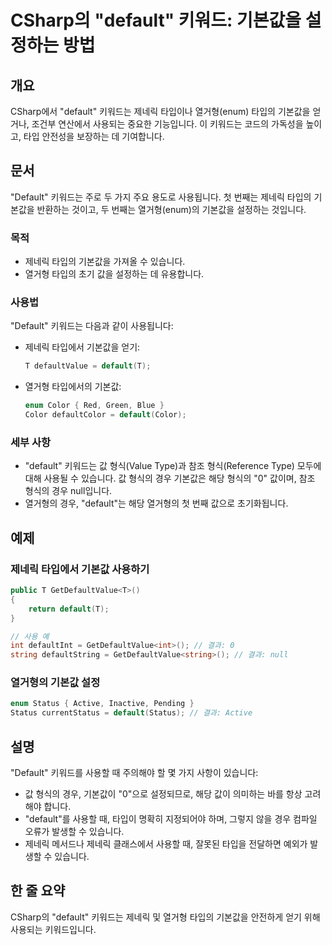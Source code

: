 <!--
Meta Description: # CSharp의 "default" 키워드: 기본값을 설정하는 방법 ## 개요 CSharp에서 "default" 키워드는 제네릭 타입이나 열거형(enum) 타입의 기본값을 얻거나, 조건부 연산에서 사용되는 중요한 기능입니다. 이 키워드는 코드의 가독성을 높이고, 타입 ...
Meta Keywords: default, 제네릭, 기본값을, 키워드는, 열거형
-->

# CSharp의 "default" 키워드: 기본값을 설정하는 방법

## 개요
CSharp에서 "default" 키워드는 제네릭 타입이나 열거형(enum) 타입의 기본값을 얻거나, 조건부 연산에서 사용되는 중요한 기능입니다. 이 키워드는 코드의 가독성을 높이고, 타입 안전성을 보장하는 데 기여합니다.

## 문서
"Default" 키워드는 주로 두 가지 주요 용도로 사용됩니다. 첫 번째는 제네릭 타입의 기본값을 반환하는 것이고, 두 번째는 열거형(enum)의 기본값을 설정하는 것입니다. 

### 목적
- 제네릭 타입의 기본값을 가져올 수 있습니다.
- 열거형 타입의 초기 값을 설정하는 데 유용합니다.

### 사용법
"Default" 키워드는 다음과 같이 사용됩니다:

- 제네릭 타입에서 기본값을 얻기:
  ```csharp
  T defaultValue = default(T);
  ```

- 열거형 타입에서의 기본값:
  ```csharp
  enum Color { Red, Green, Blue }
  Color defaultColor = default(Color);
  ```

### 세부 사항
- "default" 키워드는 값 형식(Value Type)과 참조 형식(Reference Type) 모두에 대해 사용될 수 있습니다. 값 형식의 경우 기본값은 해당 형식의 "0" 값이며, 참조 형식의 경우 null입니다.
- 열거형의 경우, "default"는 해당 열거형의 첫 번째 값으로 초기화됩니다.

## 예제
### 제네릭 타입에서 기본값 사용하기
```csharp
public T GetDefaultValue<T>()
{
    return default(T);
}

// 사용 예
int defaultInt = GetDefaultValue<int>(); // 결과: 0
string defaultString = GetDefaultValue<string>(); // 결과: null
```

### 열거형의 기본값 설정
```csharp
enum Status { Active, Inactive, Pending }
Status currentStatus = default(Status); // 결과: Active
```

## 설명
"Default" 키워드를 사용할 때 주의해야 할 몇 가지 사항이 있습니다:
- 값 형식의 경우, 기본값이 "0"으로 설정되므로, 해당 값이 의미하는 바를 항상 고려해야 합니다.
- "default"를 사용할 때, 타입이 명확히 지정되어야 하며, 그렇지 않을 경우 컴파일 오류가 발생할 수 있습니다.
- 제네릭 메서드나 제네릭 클래스에서 사용할 때, 잘못된 타입을 전달하면 예외가 발생할 수 있습니다.

## 한 줄 요약
CSharp의 "default" 키워드는 제네릭 및 열거형 타입의 기본값을 안전하게 얻기 위해 사용되는 키워드입니다.